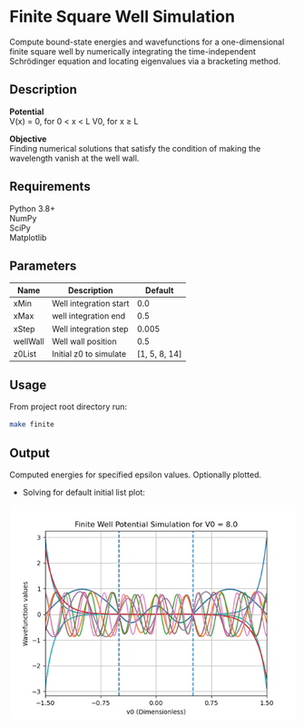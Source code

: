 # Finite Square Well Simulation

Compute bound-state energies and wavefunctions for a one-dimensional finite square well by numerically integrating the time-independent Schrödinger equation and locating eigenvalues via a bracketing method.

## Description

**Potential**  
V(x) =
    0, for 0 < x < L
    V0, for x ≥ L

**Objective**  
Finding numerical solutions that satisfy the condition of making the wavelength vanish at the well wall.

## Requirements

Python 3.8+  
NumPy  
SciPy  
Matplotlib

## Parameters

Name            | Description                         | Default
--------------- | ----------------------------------- | -------
xMin            | Well integration start              | 0.0
xMax            | well integration end                | 0.5
xStep           | Well integration step               | 0.005
wellWall        | Well wall position                  | 0.5
z0List          | Initial z0 to simulate              | [1, 5, 8, 14]

## Usage

From project root directory run:

```bash
make finite
```

## Output

Computed energies for specified epsilon values.
Optionally plotted.

* Solving for default initial list plot:

<img src="data/Finite Well Potential Simulation for V0 = 8.0.png"   alt="Solve Simulation"   />
